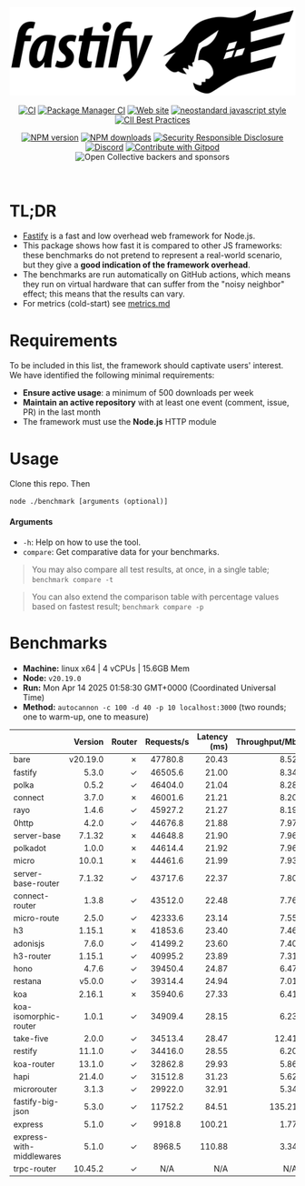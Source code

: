 <div align="center"> <a href="https://fastify.dev/">
    <img
      src="https://github.com/fastify/graphics/raw/HEAD/fastify-landscape-outlined.svg"
      width="650"
      height="auto"
    />
  </a>
</div>

<div align="center">

[![CI](https://github.com/fastify/fastify/actions/workflows/ci.yml/badge.svg?branch=main)](https://github.com/fastify/fastify/actions/workflows/ci.yml)
[![Package Manager
CI](https://github.com/fastify/fastify/actions/workflows/package-manager-ci.yml/badge.svg?branch=main)](https://github.com/fastify/fastify/actions/workflows/package-manager-ci.yml)
[![Web
site](https://github.com/fastify/fastify/actions/workflows/website.yml/badge.svg?branch=main)](https://github.com/fastify/fastify/actions/workflows/website.yml)
[![neostandard javascript style](https://img.shields.io/badge/code_style-neostandard-brightgreen?style=flat)](https://github.com/neostandard/neostandard)
[![CII Best Practices](https://bestpractices.coreinfrastructure.org/projects/7585/badge)](https://bestpractices.coreinfrastructure.org/projects/7585)

</div>

<div align="center">

[![NPM
version](https://img.shields.io/npm/v/fastify.svg?style=flat)](https://www.npmjs.com/package/fastify)
[![NPM
downloads](https://img.shields.io/npm/dm/fastify.svg?style=flat)](https://www.npmjs.com/package/fastify)
[![Security Responsible
Disclosure](https://img.shields.io/badge/Security-Responsible%20Disclosure-yellow.svg)](https://github.com/fastify/fastify/blob/main/SECURITY.md)
[![Discord](https://img.shields.io/discord/725613461949906985)](https://discord.gg/fastify)
[![Contribute with Gitpod](https://img.shields.io/badge/Contribute%20with-Gitpod-908a85?logo=gitpod&color=blue)](https://gitpod.io/#https://github.com/fastify/fastify)
![Open Collective backers and sponsors](https://img.shields.io/opencollective/all/fastify)

</div>

<br />

# TL;DR

* [Fastify](https://github.com/fastify/fastify) is a fast and low overhead web framework for Node.js.
* This package shows how fast it is compared to other JS frameworks: these benchmarks do not pretend to represent a real-world scenario, but they give a **good indication of the framework overhead**.
* The benchmarks are run automatically on GitHub actions, which means they run on virtual hardware that can suffer from the "noisy neighbor" effect; this means that the results can vary.
* For metrics (cold-start) see [metrics.md](./METRICS.md)

# Requirements

To be included in this list, the framework should captivate users' interest. We have identified the following minimal requirements:
- **Ensure active usage**: a minimum of 500 downloads per week
- **Maintain an active repository** with at least one event (comment, issue, PR) in the last month
- The framework must use the **Node.js** HTTP module

# Usage

Clone this repo. Then

```
node ./benchmark [arguments (optional)]
```

#### Arguments

* `-h`: Help on how to use the tool.
* `compare`: Get comparative data for your benchmarks.

> You may also compare all test results, at once, in a single table; `benchmark compare -t`

> You can also extend the comparison table with percentage values based on fastest result; `benchmark compare -p`
# Benchmarks

* __Machine:__ linux x64 | 4 vCPUs | 15.6GB Mem
* __Node:__ `v20.19.0`
* __Run:__ Mon Apr 14 2025 01:58:30 GMT+0000 (Coordinated Universal Time)
* __Method:__ `autocannon -c 100 -d 40 -p 10 localhost:3000` (two rounds; one to warm-up, one to measure)

|                          | Version  | Router | Requests/s | Latency (ms) | Throughput/Mb |
| :--                      | --:      | --:    | :-:        | --:          | --:           |
| bare                     | v20.19.0 | ✗      | 47780.8    | 20.43        | 8.52          |
| fastify                  | 5.3.0    | ✓      | 46505.6    | 21.00        | 8.34          |
| polka                    | 0.5.2    | ✓      | 46404.0    | 21.04        | 8.28          |
| connect                  | 3.7.0    | ✗      | 46001.6    | 21.21        | 8.20          |
| rayo                     | 1.4.6    | ✓      | 45927.2    | 21.27        | 8.19          |
| 0http                    | 4.2.0    | ✓      | 44676.8    | 21.88        | 7.97          |
| server-base              | 7.1.32   | ✗      | 44648.8    | 21.90        | 7.96          |
| polkadot                 | 1.0.0    | ✗      | 44614.4    | 21.92        | 7.96          |
| micro                    | 10.0.1   | ✗      | 44461.6    | 21.99        | 7.93          |
| server-base-router       | 7.1.32   | ✓      | 43717.6    | 22.37        | 7.80          |
| connect-router           | 1.3.8    | ✓      | 43512.0    | 22.48        | 7.76          |
| micro-route              | 2.5.0    | ✓      | 42333.6    | 23.14        | 7.55          |
| h3                       | 1.15.1   | ✗      | 41853.6    | 23.40        | 7.46          |
| adonisjs                 | 7.6.0    | ✓      | 41499.2    | 23.60        | 7.40          |
| h3-router                | 1.15.1   | ✓      | 40995.2    | 23.89        | 7.31          |
| hono                     | 4.7.6    | ✓      | 39450.4    | 24.87        | 6.47          |
| restana                  | v5.0.0   | ✓      | 39314.4    | 24.94        | 7.01          |
| koa                      | 2.16.1   | ✗      | 35940.6    | 27.33        | 6.41          |
| koa-isomorphic-router    | 1.0.1    | ✓      | 34909.4    | 28.15        | 6.23          |
| take-five                | 2.0.0    | ✓      | 34513.4    | 28.47        | 12.41         |
| restify                  | 11.1.0   | ✓      | 34416.0    | 28.55        | 6.20          |
| koa-router               | 13.1.0   | ✓      | 32862.8    | 29.93        | 5.86          |
| hapi                     | 21.4.0   | ✓      | 31512.8    | 31.23        | 5.62          |
| microrouter              | 3.1.3    | ✓      | 29922.0    | 32.91        | 5.34          |
| fastify-big-json         | 5.3.0    | ✓      | 11752.2    | 84.51        | 135.21        |
| express                  | 5.1.0    | ✓      | 9918.8     | 100.21       | 1.77          |
| express-with-middlewares | 5.1.0    | ✓      | 8968.5     | 110.88       | 3.34          |
| trpc-router              | 10.45.2  | ✓      | N/A        | N/A          | N/A           |
